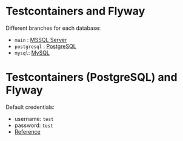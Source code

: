 # Testcontainers and Flyway

Different branches for each database:
- `main` : [MSSQL Server](https://github.com/ManolisPapd/demo_testcontainers_flyway/tree/main)
- `postgresql` : [PostgreSQL](https://github.com/ManolisPapd/demo_testcontainers_flyway/tree/postgresql)
- `mysql`: [MySQL](https://github.com/ManolisPapd/demo_testcontainers_flyway/tree/mysql)

# Testcontainers (PostgreSQL) and Flyway

Default credentials:
- username: `test`
- password: `test`
- [Reference](https://github.com/testcontainers/testcontainers-java/blob/master/modules/postgresql/src/main/java/org/testcontainers/containers/PostgreSQLContainer.java)
